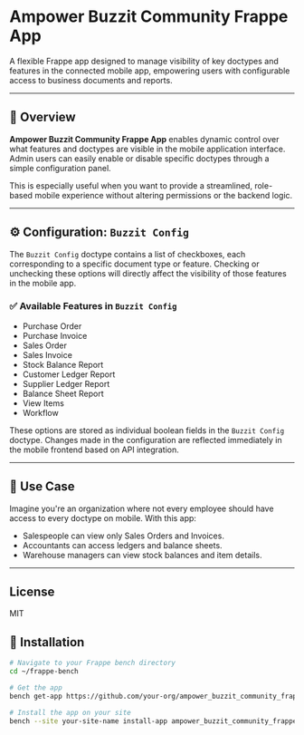 # Ampower Buzzit Community Frappe App

A flexible Frappe app designed to manage visibility of key doctypes and features in the connected mobile app, empowering users with configurable access to business documents and reports.

---

## 🚀 Overview

**Ampower Buzzit Community Frappe App** enables dynamic control over what features and doctypes are visible in the mobile application interface. Admin users can easily enable or disable specific doctypes through a simple configuration panel.

This is especially useful when you want to provide a streamlined, role-based mobile experience without altering permissions or the backend logic.

---

## ⚙️ Configuration: `Buzzit Config`

The `Buzzit Config` doctype contains a list of checkboxes, each corresponding to a specific document type or feature. Checking or unchecking these options will directly affect the visibility of those features in the mobile app.

### ✅ Available Features in `Buzzit Config`

- Purchase Order
- Purchase Invoice
- Sales Order
- Sales Invoice
- Stock Balance Report
- Customer Ledger Report
- Supplier Ledger Report
- Balance Sheet Report
- View Items
- Workflow

These options are stored as individual boolean fields in the `Buzzit Config` doctype. Changes made in the configuration are reflected immediately in the mobile frontend based on API integration.

---

## 📱 Use Case

Imagine you're an organization where not every employee should have access to every doctype on mobile. With this app:

- Salespeople can view only Sales Orders and Invoices.
- Accountants can access ledgers and balance sheets.
- Warehouse managers can view stock balances and item details.

---

## License

MIT

## 🔧 Installation

```bash
# Navigate to your Frappe bench directory
cd ~/frappe-bench

# Get the app
bench get-app https://github.com/your-org/ampower_buzzit_community_frappe_app

# Install the app on your site
bench --site your-site-name install-app ampower_buzzit_community_frappe_app
